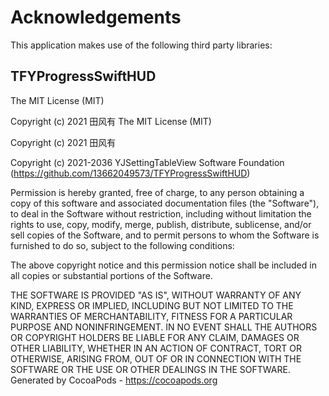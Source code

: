 # Acknowledgements
This application makes use of the following third party libraries:

## TFYProgressSwiftHUD


The MIT License (MIT)

Copyright (c) 2021 田风有 The MIT License (MIT)

Copyright (c) 2021 田风有

Copyright (c) 2021-2036 YJSettingTableView Software Foundation (https://github.com/13662049573/TFYProgressSwiftHUD)

Permission is hereby granted, free of charge, to any person obtaining a copy
of this software and associated documentation files (the "Software"), to deal
in the Software without restriction, including without limitation the rights
to use, copy, modify, merge, publish, distribute, sublicense, and/or sell
copies of the Software, and to permit persons to whom the Software is
furnished to do so, subject to the following conditions:

The above copyright notice and this permission notice shall be included in
all copies or substantial portions of the Software.

THE SOFTWARE IS PROVIDED "AS IS", WITHOUT WARRANTY OF ANY KIND, EXPRESS OR
IMPLIED, INCLUDING BUT NOT LIMITED TO THE WARRANTIES OF MERCHANTABILITY,
FITNESS FOR A PARTICULAR PURPOSE AND NONINFRINGEMENT. IN NO EVENT SHALL THE
AUTHORS OR COPYRIGHT HOLDERS BE LIABLE FOR ANY CLAIM, DAMAGES OR OTHER
LIABILITY, WHETHER IN AN ACTION OF CONTRACT, TORT OR OTHERWISE, ARISING FROM,
OUT OF OR IN CONNECTION WITH THE SOFTWARE OR THE USE OR OTHER DEALINGS IN
THE SOFTWARE.
Generated by CocoaPods - https://cocoapods.org
